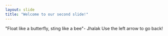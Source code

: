 ```yaml
---
layout: slide
title: "Welcome to our second slide!"
---
```

"Float like a butterfly, sting like a bee"- Jhalak
Use the left arrow to go back!
